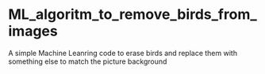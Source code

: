 # ML_algoritm_to_remove_birds_from_images

A simple Machine Leanring code to erase birds and replace them with something else to match the picture background
